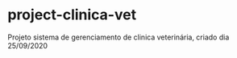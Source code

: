 # project-clinica-vet
Projeto sistema de gerenciamento de clinica veterinária, criado dia 25/09/2020
